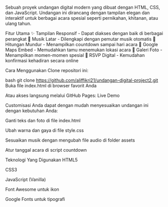 Sebuah proyek undangan digital modern yang dibuat dengan HTML, CSS, dan JavaScript. Undangan ini dirancang dengan tampilan elegan dan interaktif untuk berbagai acara spesial seperti pernikahan, khitanan, atau ulang tahun.

Fitur Utama
✨ Tampilan Responsif - Dapat diakses dengan baik di berbagai perangkat
🎵 Musik Latar - Dilengkapi dengan pemutar musik otomatis
📅 Hitungan Mundur - Menampilkan countdown sampai hari acara
📍 Google Maps Embed - Memudahkan tamu menemukan lokasi acara
📸 Galeri Foto - Menampilkan momen-momen spesial
💌 RSVP Digital - Kemudahan konfirmasi kehadiran secara online

Cara Menggunakan
Clone repositori ini:

bash
git clone https://github.com/aliffikri21/undangan-digital-project2.git
Buka file index.html di browser favorit Anda

Atau akses langsung melalui GitHub Pages:
Live Demo

Customisasi
Anda dapat dengan mudah menyesuaikan undangan ini dengan kebutuhan Anda:

Ganti teks dan foto di file index.html

Ubah warna dan gaya di file style.css

Sesuaikan musik dengan mengubah file audio di folder assets

Atur tanggal acara di script countdown

Teknologi Yang Digunakan
HTML5

CSS3

JavaScript (Vanilla)

Font Awesome untuk ikon

Google Fonts untuk tipografi
